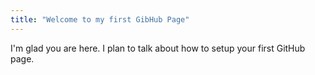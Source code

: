```yaml
---
title: "Welcome to my first GibHub Page"
---
```


I'm glad you are here. I plan to talk about how to setup your first GitHub page.
